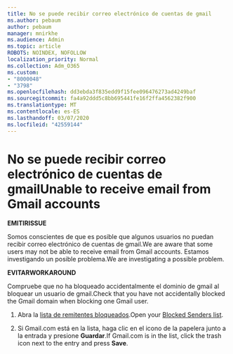 ```yaml
---
title: No se puede recibir correo electrónico de cuentas de gmail
ms.author: pebaum
author: pebaum
manager: mnirkhe
ms.audience: Admin
ms.topic: article
ROBOTS: NOINDEX, NOFOLLOW
localization_priority: Normal
ms.collection: Adm_O365
ms.custom:
- "8000048"
- "3798"
ms.openlocfilehash: dd3ebda3f835edd9f15fee096476273ad4249baf
ms.sourcegitcommit: fa4a92ddd5c8bb695441fe16f2ffa4562382f900
ms.translationtype: MT
ms.contentlocale: es-ES
ms.lasthandoff: 03/07/2020
ms.locfileid: "42559144"
---
```

# <a name="unable-to-receive-email-from-gmail-accounts"></a><span data-ttu-id="ed40c-102">No se puede recibir correo electrónico de cuentas de gmail</span><span class="sxs-lookup"><span data-stu-id="ed40c-102">Unable to receive email from Gmail accounts</span></span>

<span data-ttu-id="ed40c-103">**EMITIR**</span><span class="sxs-lookup"><span data-stu-id="ed40c-103">**ISSUE**</span></span>

<span data-ttu-id="ed40c-104">Somos conscientes de que es posible que algunos usuarios no puedan recibir correo electrónico de cuentas de gmail.</span><span class="sxs-lookup"><span data-stu-id="ed40c-104">We are aware that some users may not be able to receive email from Gmail accounts.</span></span> <span data-ttu-id="ed40c-105">Estamos investigando un posible problema.</span><span class="sxs-lookup"><span data-stu-id="ed40c-105">We are investigating a possible problem.</span></span>

<span data-ttu-id="ed40c-106">**EVITAR**</span><span class="sxs-lookup"><span data-stu-id="ed40c-106">**WORKAROUND**</span></span>

<span data-ttu-id="ed40c-107">Compruebe que no ha bloqueado accidentalmente el dominio de gmail al bloquear un usuario de gmail.</span><span class="sxs-lookup"><span data-stu-id="ed40c-107">Check that you have not accidentally blocked the Gmail domain when blocking one Gmail user.</span></span>

1. <span data-ttu-id="ed40c-108">Abra la [lista de remitentes bloqueados](https://go.microsoft.com/fwlink/?linkid=2121010).</span><span class="sxs-lookup"><span data-stu-id="ed40c-108">Open your [Blocked Senders list](https://go.microsoft.com/fwlink/?linkid=2121010).</span></span>

2. <span data-ttu-id="ed40c-109">Si Gmail.com está en la lista, haga clic en el icono de la papelera junto a la entrada y presione **Guardar**.</span><span class="sxs-lookup"><span data-stu-id="ed40c-109">If Gmail.com is in the list, click the trash icon next to the entry and press **Save**.</span></span>
